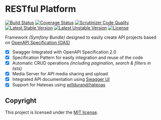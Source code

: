 # RESTful Platform

[![Build Status](https://travis-ci.org/ynloultratech/restful-platform.svg?branch=master)](https://travis-ci.org/ynloultratech/restful-platform)
[![Coverage Status](https://coveralls.io/repos/github/ynloultratech/restful-platform/badge.svg?branch=master)](https://coveralls.io/github/ynloultratech/restful-platform?branch=master)
[![Scrutinizer Code Quality](https://scrutinizer-ci.com/g/ynloultratech/restful-platform/badges/quality-score.png?b=master)](https://scrutinizer-ci.com/g/ynloultratech/restful-platform/?branch=master)
[![Latest Stable Version](https://poser.pugx.org/ynloultratech/restful-platform/version)](https://packagist.org/packages/ynloultratech/restful-platform)
[![Latest Unstable Version](https://poser.pugx.org/ynloultratech/restful-platform/v/unstable)](//packagist.org/packages/ynloultratech/restful-platform)
[![License](https://poser.pugx.org/ynloultratech/restful-platform/license)](https://packagist.org/packages/ynloultratech/restful-platform)

 Framework _(Symfony Bundle)_ designed to easily create API projects based on [OpenAPI Specification (OAS)](https://swagger.io/)

- [X] Swagger Integrated with OpenAPI Specification 2.0
- [X] Specification Pattern for easily integration and reuse of the code
- [X] Automatic CRUD operations _(including pagination, search & filters in lists)_
- [X] Media Server for API media sharing and upload
- [X] Integrated API documentation using [Swagger UI](https://swagger.io/swagger-ui/)
- [X] Support for Hateoas using [willdurand/hateoas](https://github.com/willdurand/hateoas)

## Copyright

This project is licensed under the [MIT license](LICENSE).